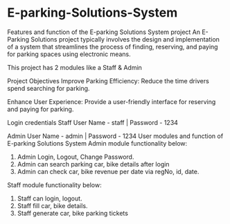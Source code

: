 # E-parking-Solutions-System
Features and function of the E-parking Solutions System project
An E-Parking Solutions project typically involves the design and implementation of a system that streamlines the process of finding, reserving, and paying for parking spaces using electronic means.

This project has 2 modules like a Staff & Admin 

Project Objectives
Improve Parking Efficiency: Reduce the time drivers spend searching for parking.

Enhance User Experience: Provide a user-friendly interface for reserving and paying for parking.

Login credentials
Staff 
User Name - staff | Password - 1234

Admin 
User Name - admin | Password - 1234
User modules and function of E-parking Solutions System
Admin module functionality below:
1. Admin Login, Logout, Change Password.
2. Admin can search parking car, bike details after login
3. Admin can check car, bike revenue per date via regNo, id, date.

Staff module functionality below:
1. Staff can login, logout.
2. Staff fill car, bike details.
3. Staff generate car, bike parking tickets
